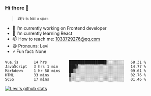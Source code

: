 ### Hi there 👋

> 𝕷𝖎𝖋𝖊 𝖎𝖘 𝖇𝖚𝖙 𝖆 𝖘𝖕𝖆𝖓

- 🔭 I’m currently working on Frontend developer
- 🌱 I’m currently learning React
- 📫 How to reach me: 1033729276@qq.com
- 😄 Pronouns: Levi
- ⚡ Fun fact: None


<!--START_SECTION:waka-->
```text
Vue.js       14 hrs          █████████████████░░░░░░░░   68.31 % 
JavaScript   3 hrs 1 min     ███▓░░░░░░░░░░░░░░░░░░░░░   14.77 % 
Markdown     1 hr 58 mins    ██▒░░░░░░░░░░░░░░░░░░░░░░   09.61 % 
HTML         33 mins         ▓░░░░░░░░░░░░░░░░░░░░░░░░   02.76 % 
SCSS         17 mins         ▒░░░░░░░░░░░░░░░░░░░░░░░░   01.46 % 
```
<!--END_SECTION:waka-->


[![Levi's github stats](https://github-readme-stats.vercel.app/api?username=chaossssss)](https://github.com/anuraghazra/github-readme-stats)